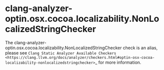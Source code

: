clang-analyzer-optin.osx.cocoa.localizability.NonLocalizedStringChecker
=======================================================================

The
clang-analyzer-optin.osx.cocoa.localizability.NonLocalizedStringChecker
check is an alias, please see
`Clang Static Analyzer Available Checkers <https://clang.llvm.org/docs/analyzer/checkers.html#optin-osx-cocoa-localizability-nonlocalizedstringchecker>`\_
for more information.
